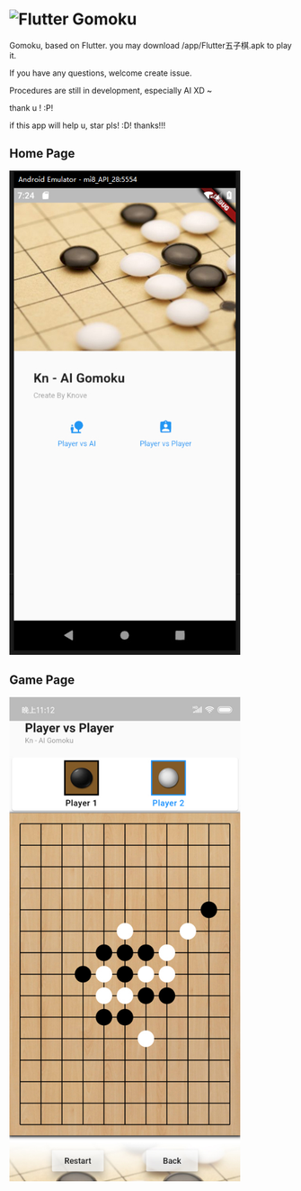  # <img src="https://flutter.dev/assets/flutter-lockup-4cb0ee072ab312e59784d9fbf4fb7ad42688a7fdaea1270ccf6bbf4f34b7e03f.svg" alt="Flutter" width="129" height="37" /> Gomoku
Gomoku,  based on Flutter. you may download /app/Flutter五子棋.apk  to play it.

If you have any questions,  welcome create issue.

Procedures are still in development, especially AI     XD ~

thank u ! :P!

if this app will help u, star pls!  :D! thanks!!!
## Home Page
<img src="https://github.com/Knove/flutter_gomoku/blob/master/images/1.jpg?raw=true" alt="index" width="411" height="860"/>

## Game Page
<img src="https://github.com/Knove/flutter_gomoku/blob/master/images/2.jpg?raw=true" alt="index" width="411" height="860"/>
